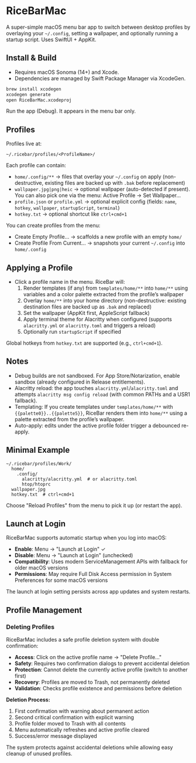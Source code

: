 # RiceBarMac

A super-simple macOS menu bar app to switch between desktop profiles by overlaying your `~/.config`, setting a wallpaper, and optionally running a startup script. Uses SwiftUI + AppKit.

## Install & Build

-   Requires macOS Sonoma (14+) and Xcode.
-   Dependencies are managed by Swift Package Manager via XcodeGen.

```bash
brew install xcodegen
xcodegen generate
open RiceBarMac.xcodeproj
```

Run the app (Debug). It appears in the menu bar only.

## Profiles

Profiles live at:

```
~/.ricebar/profiles/<ProfileName>/
```

Each profile can contain:

-   `home/.config/**` → files that overlay your `~/.config` on apply (non-destructive, existing files are backed up with `.bak` before replacement)
-   `wallpaper.jpg|png|heic` → optional wallpaper (auto-detected if present). You can also pick one via the menu: Active Profile → Set Wallpaper…
-   `profile.json` or `profile.yml` → optional explicit config (fields: `name`, `hotkey`, `wallpaper`, `startupScript`, `terminal`)
-   `hotkey.txt` → optional shortcut like `ctrl+cmd+1`

You can create profiles from the menu:

-   Create Empty Profile… → scaffolds a new profile with an empty `home/`
-   Create Profile From Current… → snapshots your current `~/.config` into `home/.config`

## Applying a Profile

-   Click a profile name in the menu. RiceBar will:
    1. Render templates (if any) from `templates/home/**` into `home/**` using variables and a color palette extracted from the profile’s wallpaper
    2. Overlay `home/**` into your home directory (non-destructive: existing destination files are backed up as `.bak` and replaced)
    3. Set the wallpaper (AppKit first, AppleScript fallback)
    4. Apply terminal theme for Alacritty when configured (supports `alacritty.yml` or `alacritty.toml` and triggers a reload)
    5. Optionally run `startupScript` if specified

Global hotkeys from `hotkey.txt` are supported (e.g., `ctrl+cmd+1`).

## Notes

-   Debug builds are not sandboxed. For App Store/Notarization, enable sandbox (already configured in Release entitlements).
-   Alacritty reload: the app touches `alacritty.yml`/`alacritty.toml` and attempts `alacritty msg config reload` (with common PATHs and a USR1 fallback).
-   Templating: If you create templates under `templates/home/**` with `{{palette0}}..{{palette5}}`, RiceBar renders them into `home/**` using a palette extracted from the profile’s wallpaper.
-   Auto-apply: edits under the active profile folder trigger a debounced re-apply.

## Minimal Example

```
~/.ricebar/profiles/Work/
  home/
    .config/
      alacritty/alacritty.yml  # or alacritty.toml
      htop/htoprc
  wallpaper.jpg
  hotkey.txt  # ctrl+cmd+1
```

Choose "Reload Profiles" from the menu to pick it up (or restart the app).

## Launch at Login

RiceBarMac supports automatic startup when you log into macOS:

- **Enable**: Menu → "Launch at Login" ✓ 
- **Disable**: Menu → "Launch at Login" (unchecked)
- **Compatibility**: Uses modern ServiceManagement APIs with fallback for older macOS versions
- **Permissions**: May require Full Disk Access permission in System Preferences for some macOS versions

The launch at login setting persists across app updates and system restarts.

## Profile Management

### Deleting Profiles

RiceBarMac includes a safe profile deletion system with double confirmation:

- **Access**: Click on the active profile name → "Delete Profile..."
- **Safety**: Requires two confirmation dialogs to prevent accidental deletion
- **Protection**: Cannot delete the currently active profile (switch to another first)
- **Recovery**: Profiles are moved to Trash, not permanently deleted
- **Validation**: Checks profile existence and permissions before deletion

**Deletion Process:**
1. First confirmation with warning about permanent action
2. Second critical confirmation with explicit warning
3. Profile folder moved to Trash with all contents
4. Menu automatically refreshes and active profile cleared
5. Success/error message displayed

The system protects against accidental deletions while allowing easy cleanup of unused profiles.

